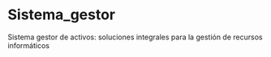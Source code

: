 # Sistema_gestor
Sistema gestor de activos: soluciones integrales para la gestión de recursos informáticos
